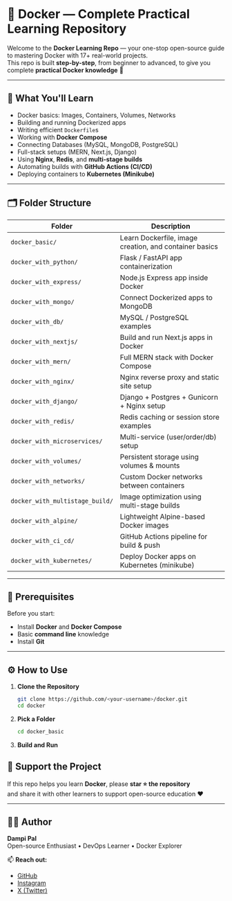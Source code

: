 # 🐳 Docker — Complete Practical Learning Repository

Welcome to the **Docker Learning Repo** — your one-stop open-source guide to mastering Docker with 17+ real-world projects.  
This repo is built **step-by-step**, from beginner to advanced, to give you complete **practical Docker knowledge** 💪

---

## 🚀 What You'll Learn

- Docker basics: Images, Containers, Volumes, Networks  
- Building and running Dockerized apps  
- Writing efficient `Dockerfile`s  
- Working with **Docker Compose**  
- Connecting Databases (MySQL, MongoDB, PostgreSQL)  
- Full-stack setups (MERN, Next.js, Django)  
- Using **Nginx**, **Redis**, and **multi-stage builds**  
- Automating builds with **GitHub Actions (CI/CD)**  
- Deploying containers to **Kubernetes (Minikube)**  

---

## 🗂️ Folder Structure

| Folder | Description |
|--------|--------------|
| `docker_basic/` | Learn Dockerfile, image creation, and container basics |
| `docker_with_python/` | Flask / FastAPI app containerization |
| `docker_with_express/` | Node.js Express app inside Docker |
| `docker_with_mongo/` | Connect Dockerized apps to MongoDB |
| `docker_with_db/` | MySQL / PostgreSQL examples |
| `docker_with_nextjs/` | Build and run Next.js apps in Docker |
| `docker_with_mern/` | Full MERN stack with Docker Compose |
| `docker_with_nginx/` | Nginx reverse proxy and static site setup |
| `docker_with_django/` | Django + Postgres + Gunicorn + Nginx setup |
| `docker_with_redis/` | Redis caching or session store examples |
| `docker_with_microservices/` | Multi-service (user/order/db) setup |
| `docker_with_volumes/` | Persistent storage using volumes & mounts |
| `docker_with_networks/` | Custom Docker networks between containers |
| `docker_with_multistage_build/` | Image optimization using multi-stage builds |
| `docker_with_alpine/` | Lightweight Alpine-based Docker images |
| `docker_with_ci_cd/` | GitHub Actions pipeline for build & push |
| `docker_with_kubernetes/` | Deploy Docker apps on Kubernetes (minikube) |

---

## 🧩 Prerequisites

Before you start:
- Install **Docker** and **Docker Compose**
- Basic **command line** knowledge
- Install **Git**

---

## ⚙️ How to Use

1. **Clone the Repository**
   ```bash
   git clone https://github.com/<your-username>/docker.git
   cd docker

2. **Pick a Folder**
    ```bash
    cd docker_basic

3. **Build and Run**


## 🌟 Support the Project

If this repo helps you learn **Docker**, please **star ⭐ the repository**  
and share it with other learners to support open-source education ❤️

---

## 🧑‍💻 Author

**Dampi Pal**  
Open-source Enthusiast • DevOps Learner • Docker Explorer  

📫 **Reach out:**  
- [GitHub](https://github.com/dampipal)  
- [Instagram](https://instagram.com/dampipal)  
- [X (Twitter)](https://x.com/paldampi)
